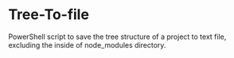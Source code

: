 # Tree-To-file
PowerShell script to save the tree structure of a project to text file, excluding the inside of node_modules directory.
